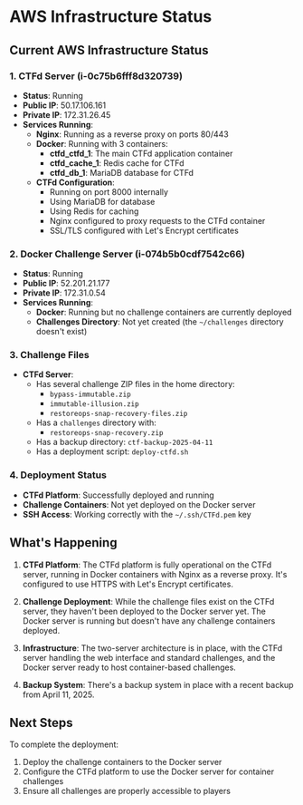 # AWS Infrastructure Status

## Current AWS Infrastructure Status

### 1. CTFd Server (i-0c75b6fff8d320739)
- **Status**: Running
- **Public IP**: 50.17.106.161
- **Private IP**: 172.31.26.45
- **Services Running**:
  - **Nginx**: Running as a reverse proxy on ports 80/443
  - **Docker**: Running with 3 containers:
    - **ctfd_ctfd_1**: The main CTFd application container
    - **ctfd_cache_1**: Redis cache for CTFd
    - **ctfd_db_1**: MariaDB database for CTFd
  - **CTFd Configuration**: 
    - Running on port 8000 internally
    - Using MariaDB for database
    - Using Redis for caching
    - Nginx configured to proxy requests to the CTFd container
    - SSL/TLS configured with Let's Encrypt certificates

### 2. Docker Challenge Server (i-074b5b0cdf7542c66)
- **Status**: Running
- **Public IP**: 52.201.21.177
- **Private IP**: 172.31.0.54
- **Services Running**:
  - **Docker**: Running but no challenge containers are currently deployed
  - **Challenges Directory**: Not yet created (the `~/challenges` directory doesn't exist)

### 3. Challenge Files
- **CTFd Server**:
  - Has several challenge ZIP files in the home directory:
    - `bypass-immutable.zip`
    - `immutable-illusion.zip`
    - `restoreops-snap-recovery-files.zip`
  - Has a `challenges` directory with:
    - `restoreops-snap-recovery.zip`
  - Has a backup directory: `ctf-backup-2025-04-11`
  - Has a deployment script: `deploy-ctfd.sh`

### 4. Deployment Status
- **CTFd Platform**: Successfully deployed and running
- **Challenge Containers**: Not yet deployed on the Docker server
- **SSH Access**: Working correctly with the `~/.ssh/CTFd.pem` key

## What's Happening

1. **CTFd Platform**: The CTFd platform is fully operational on the CTFd server, running in Docker containers with Nginx as a reverse proxy. It's configured to use HTTPS with Let's Encrypt certificates.

2. **Challenge Deployment**: While the challenge files exist on the CTFd server, they haven't been deployed to the Docker server yet. The Docker server is running but doesn't have any challenge containers deployed.

3. **Infrastructure**: The two-server architecture is in place, with the CTFd server handling the web interface and standard challenges, and the Docker server ready to host container-based challenges.

4. **Backup System**: There's a backup system in place with a recent backup from April 11, 2025.

## Next Steps

To complete the deployment:
1. Deploy the challenge containers to the Docker server
2. Configure the CTFd platform to use the Docker server for container challenges
3. Ensure all challenges are properly accessible to players 